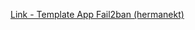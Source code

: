 [Link - Template App Fail2ban (hermanekt)](https://github.com/hermanekt/zabbix-fail2ban-discovery-)
